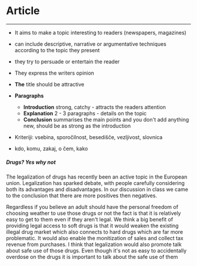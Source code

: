# Article
--- 

- It aims to make a topic interesting to readers (newspapers, magazines)
- can include descriptive, narrative or argumentative techniques according to the topic they present
- they try to persuade or entertain the reader
- They express the writers opinion

- **The** title should be attractive
- **Paragraphs**
	- **Introduction** strong, catchy - attracts the readers attention
	- **Explanation** 2 - 3 paragraphs - details on the topic
	- **Conclusion** summarises the main points and you don't add anything new, should be as strong as the introduction
- Kriteriji: vsebina, sporočilnost, besedišče, vezljivost, slovnica
- kdo, komu, zakaj, o čem, kako



##### Drugs? Yes why not
The legalization of drugs has recently been an active topic in the European union. Legalization has sparked  debate, with people carefully considering both its advantages and disadvantages. In our discussion in class we came to the conclusion that there are more positives then negatives.

Regardless if you believe an adult should have the personal freedom of choosing weather to use those drugs or not the fact is that it is relatively easy to get to them even if they aren't legal. We think a big benefit of providing legal access to soft drugs is that it would weaken the existing illegal drug market which also connects to hard drugs which are far more problematic. It would also enable the monitization of sales and collect tax revenue from purchases. I think that legalization would also promote talk about safe use of those drugs. Even though it's not as easy to accidentally overdose on the drugs it is important to talk about the safe use of them
